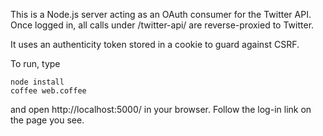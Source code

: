 This is a Node.js server acting as an OAuth consumer for the Twitter API. Once
logged in, all calls under /twitter-api/ are reverse-proxied to Twitter.

It uses an authenticity token stored in a cookie to guard against CSRF.

To run, type

```
node install
coffee web.coffee
```

and open http://localhost:5000/ in your browser. Follow the log-in link on the
page you see.
